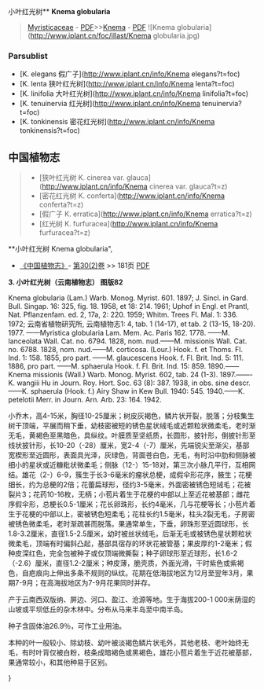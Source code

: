 小叶红光树** **Knema globularia**

> [Myristicaceae](http://www.iplant.cn/info/Myristicaceae?t=foc) - [PDF](http://www.iplant.cn/foc/pdf/Myristicaceae.pdf)>>[Knema](http://www.iplant.cn/info/Knema?t=foc) - [PDF](http://www.iplant.cn/foc/pdf/Knema.pdf)
![Knema globularia](http://www.iplant.cn/foc/illast/Knema globularia.jpg)

### Parsublist

* [K.  elegans  假广子](http://www.iplant.cn/info/Knema elegans?t=foc)
* [K.  lenta  狭叶红光树](http://www.iplant.cn/info/Knema lenta?t=foc)
* [K.  linifolia  大叶红光树](http://www.iplant.cn/info/Knema linifolia?t=foc)
* [K.  tenuinervia  红光树](http://www.iplant.cn/info/Knema tenuinervia?t=foc)
* [K.  tonkinensis  密花红光树](http://www.iplant.cn/info/Knema tonkinensis?t=foc)

## 中国植物志

> * [狭叶红光树  K.  cinerea var. glauca](http://www.iplant.cn/info/Knema cinerea var. glauca?t=z)
> * [密花红光树  K.  conferta](http://www.iplant.cn/info/Knema conferta?t=z)
> * [假广子  K.  erratica](http://www.iplant.cn/info/Knema erratica?t=z)
> * [红光树  K.  furfuracea](http://www.iplant.cn/info/Knema furfuracea?t=z)

**小叶红光树 Knema globularia",

* [《中国植物志》](http://www.iplant.cn/frps)- [第30(2)卷](http://www.iplant.cn/frps/vol/30(2)) >> 181页 [PDF](http://www.iplant.cn/frps/pdf/30(2)/181.pdf)

**3. 小叶红光树（云南植物志） 图版82**

Knema globularia (Lam.) Warb. Monog. Myrist. 601. 1897; J. Sincl. in Gard. Bull. Singap. 16: 325, fig. 18. 1958, et 18: 214. 1961; Uphof in Engl. et Prantl, Nat. Pflanzenfam. ed. 2, 17a, 2: 220. 1959; Whitm. Trees Fl. Mal. 1: 336. 1972; 云南省植物研究所, 云南植物志1: 4, tab. 1 (14-17), et tab. 2 (13-15, 18-20). 1977. ——Myristica globularia Lam. Mem. Ac. Paris 162. 1778. ——M. lanceolata Wall. Cat. no. 6794. 1828, nom. nud.——M. missionis Wall. Cat. no. 6788. 1828, nom. nud.——M. corticosa. (Lour.) Hook. f. et Thoms. Fl. Ind. 1: 158. 1855, pro part. ——M. glaucescens Hook. f. Fl. Brit. Ind. 5: 111. 1886, pro part. ——M. sphaerula Hook. f. Fl. Brit. Ind. 15: 859. 1890.——Knema missionis (Wall.) Warb. Monog. Myrist. 602, tab. 24 (1-3). 1897.——-K. wangiii Hu in Journ. Roy. Hort. Soc. 63 (8): 387. 1938, in obs. sine descr. ——K. sphaerula (Hook. f.) Airy Shaw in Kew Bull. 1940: 545. 1940.——K. petelotii Merr. in Journ. Arn. Arb. 23: 164. 1942.

小乔木，高4-15米，胸径10-25厘米；树皮灰褐色，鳞片状开裂，脱落；分枝集生树干顶端，平展而稍下垂，幼枝密被短的锈色星状绒毛或近颗粒状微柔毛，老时渐无毛，黄褐色至黑暗色，具纵纹。叶膜质至坚纸质，长圆形，披针形，倒披针形至线状披针形，长10-20（-28）厘米，宽2-4（-7）厘米，先端锐尖至渐尖，基部宽楔形至近圆形，表面具光泽，灰绿色，背面苍白色，无毛，有时沿中肋和侧脉被细小的星状或近糠粃状微柔毛；侧脉（12-）15-18对，第三次小脉几平行，互相网结。雄花（2-）6-9，簇生于长3-6毫米的瘤状总梗，成假伞形花序，腋生；花梗细长，约为总梗的2倍；花蕾扁球形，径约3-5毫米，外面密被锈色短绒毛；花被裂片3；花药10-16枚，无柄；小苞片着生于花梗的中部以上至近花被基部；雌花序假伞形，总梗长0.5-1厘米；花长卵珠形，长约4毫米，几与花梗等长；小苞片着生于花梗的中部以上，密被锈色短柔毛；花柱长约1.5毫米，柱头2裂无毛，子房密被锈色微柔毛，老时渐疏甚而脱落。果通常单生，下垂，卵珠形至近圆球形，长1.8-3.2厘米，直径1.5-2.5厘米，幼时被丝状绒毛，后渐无毛或被锈色星状颗粒状微柔毛，顶端有时偏斜凸起，基部具宿存的环状花被管基；果皮厚约1-2毫米；假种皮深红色，完全包被种子或仅顶端微撕裂；种子卵球形至近球形，长1.6-2（-2.6）厘米，直径1.2-2厘米；种皮薄，脆壳质，外面光滑，干时紫色或紫褐色，自疤痕向上伸出多条不规则的纵纹。花期在低海拔地区为12月至翌年3月，果期7-9月；在高海拔地区为7-9月花果同时并存。

产于云南西双版纳、屏边、河口、盈江、沧源等地。生于海拔200-1 000米荫湿的山坡或平坝低丘的杂木林中。分布从马来半岛至中南半岛。

种子含固体油26.9％，可作工业用油。

本种的叶一般较小、除幼枝、幼叶被淡褐色鳞片状毛外，其他老枝、老叶始终无毛，有时叶背仅被白粉，枝条成暗褐色或黑褐色，雄花小苞片着生于近花被基部，果通常较小，和其他种易于区别。

}